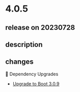 # 4.0.5

## release on 20230728

## description

## changes

🔨 Dependency Upgrades

* <a href="https://github.com/spring-cloud/spring-cloud-build/commit/1b60c5b801e2073cc529f3e553bb6ac08a9c51f1">Upgrade to Boot 3.0.9</a>

